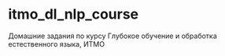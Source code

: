 # itmo_dl_nlp_course
Домашние задания по курсу Глубокое обучение и обработка естественного языка, ИТМО
